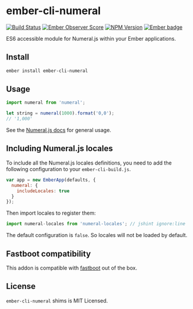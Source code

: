# ember-cli-numeral
[![Build Status](https://travis-ci.org/josemarluedke/ember-cli-numeral.svg?branch=master)](https://travis-ci.org/josemarluedke/ember-cli-numeral)
[![Ember Observer Score](https://emberobserver.com/badges/ember-cli-numeral.svg)](https://emberobserver.com/addons/ember-cli-numeral)
[![NPM Version](https://img.shields.io/npm/v/ember-cli-numeral.svg?style=flat-square)](https://www.npmjs.com/package/ember-cli-numeral)
[![Ember badge](https://embadge.io/v1/badge.svg?start=1.13.0)](https://embadge.io/)

ES6 accessible module for Numeral.js within your Ember applications.

## Install

```bash
ember install ember-cli-numeral
```

## Usage

```javascript
import numeral from 'numeral';

let string = numeral(1000).format('0,0');
// '1,000'
```

See the [Numeral.js docs](http://numeraljs.com/) for general usage.

## Including Numeral.js locales

To include all the Numeral.js locales definitions, you need to add the
following configuration to your `ember-cli-build.js`.

```javascript
var app = new EmberApp(defaults, {
  numeral: {
    includeLocales: true
  }
});
```

Then import locales to register them:

```javascript
import numeral-locales from 'numeral-locales'; // jshint ignore:line
```

The default configuration is `false`. So locales will not be loaded by default.

## Fastboot compatibility

This addon is compatible with [fastboot](http://ember-fastboot.com/) out of the box.

## License

`ember-cli-numeral` shims is MIT Licensed.
